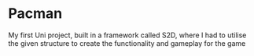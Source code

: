 # Pacman
 My first Uni project, built in a framework called S2D, where I had to utilise the given structure to create the functionality and gameplay for the game

